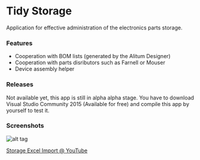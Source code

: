 # Tidy Storage
Application for effective administration of the electronics parts storage.
### Features
- Cooperation with BOM lists (generated by the Alitum Designer)
- Cooperation with parts disributors such as Farnell or Mouser
- Device assembly helper

### Releases
Not available yet, this app is still in alpha alpha stage. 
You have to download Visual Studio Community 2015 (Available for free) and compile this app by yourself to test it. 

### Screenshots
![alt tag](http://img.micovo.cz/tidystorage3.gif)

[Storage Excel Import @ YouTube](https://www.youtube.com/watch?v=tmEAVzC14K8)
